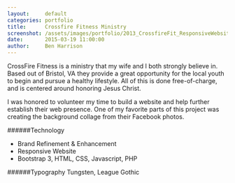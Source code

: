 ```yaml
---
layout:     default
categories: portfolio
title:      Crossfire Fitness Ministry
screenshot: /assets/images/portfolio/2013_CrossfireFit_ResponsiveWebsite_OnBlack.jpg
date:       2015-03-19 11:00:00
author:     Ben Harrison
---
```


CrossFire Fitness is a ministry that my wife and I both strongly believe in. 
Based out of Bristol, VA they provide a great opportunity for the local youth 
to begin and pursue a healthy lifestyle. All of this is done free-of-charge,
and is centered around honoring Jesus Christ.

I was honored to volunteer my time to build a website and help further establish their
web presence. One of my favorite parts of this project was creating the background collage
from their Facebook photos.

######Technology

* Brand Refinement &amp; Enhancement
* Responsive Website
* Bootstrap 3, HTML, CSS, Javascript, PHP

######Typography
Tungsten, League Gothic
